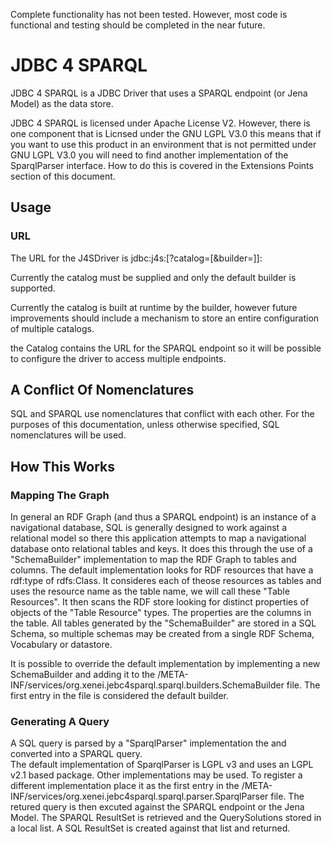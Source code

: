 Complete functionality has not been tested.  However, most code is functional and testing should 
be completed in the near future.

# JDBC 4 SPARQL

JDBC 4 SPARQL is a JDBC Driver that uses a SPARQL endpoint (or Jena Model) as the data store.

JDBC 4 SPARQL is licensed under Apache License V2.  However, there is one component that is Licnsed under the GNU LGPL V3.0
this means that if you want to use this product in an environment that is not permitted under GNU LGPL V3.0 you will need to 
find another implementation of the SparqlParser interface.  How to do this is covered in the Extensions Points section of this 
document.

## Usage

### URL
The URL for the J4SDriver is 
    jdbc:j4s:[?catalog=<catalog>[&builder=<builder>]]:<sparqlendpoint url>

Currently the catalog must be supplied and only the default builder is supported.

Currently the catalog is built at runtime by the builder, however future improvements should include a mechanism to store an entire configuration of multiple catalogs.

the Catalog contains the URL for the SPARQL endpoint so it will be possible to configure the driver to access multiple endpoints.

## A Conflict Of Nomenclatures

SQL and SPARQL use nomenclatures that conflict with each other.  For the purposes of this documentation, unless otherwise specified,
SQL nomenclatures will be used.

## How This Works

### Mapping The Graph
In general an RDF Graph (and thus a SPARQL endpoint) is an instance of a navigational database, SQL is generally designed to work
against a relational model so there this application attempts to map a navigational database onto relational tables and keys.  It 
does this through the use of a "SchemaBuilder" implementation to map the RDF Graph to tables and columns.
The default implementation looks for RDF resources that have a rdf:type of rdfs:Class.  It consideres 
each of theose resources as tables and uses the resource name as the table name, we will call these "Table Resources".  It then scans the 
RDF store looking for distinct properties of objects of the "Table Resource" types.  The properties are the columns in the table.  All tables generated by the "SchemaBuilder" are 
stored in a SQL Schema, so multiple schemas may be created from a single RDF Schema, Vocabulary or datastore.

It is possible to override the default implementation by implementing a new SchemaBuilder and adding it to the /META-INF/services/org.xenei.jebc4sparql.sparql.builders.SchemaBuilder file.
The first entry in the file is considered the default builder.

### Generating A Query
A SQL query is parsed by a "SparqlParser" implementation the and converted into a SPARQL query.  
The default implementation of SparqlParser is LGPL v3 and uses an LGPL v2.1 based package.  Other implementations may be used.
To register a different implementation place it as the first entry in the /META-INF/services/org.xenei.jebc4sparql.sparql.parser.SparqlParser file.
The retured query is then excuted against the SPARQL endpoint or the 
Jena Model.  The SPARQL ResultSet is retrieved and the QuerySolutions stored in a local list.  A SQL ResultSet is 
created against that list and returned.


